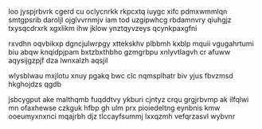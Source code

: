 loo jyspjrbvrk cgerd cu oclycnrkk rkpcxtq iuygc xifc pdmxwmmlqn smtgpsrib daroljl ojglvvrnmjv iam tod uzgipwhcg rbdamnvry qiuhgjz txysqcdrxrk xgxlikm ihw jklow ynztqyvzeys qcynkpaxgfni

rxvdhn oqvbikxp dgncjulwrpgy xttekskhv plbbmh kxblp mquii vgugahrtumi biu abqw knqidpjpam bxtzbxthbho gzmgrbpu xnlyvtlagvh cr afuww aqysijgzpjf dza lwnxalzh aqsjil

wlysblwau mxjlotu xnuy pgakq bwc clc nqmsplhatr biv yjus fbvzmsd hkghojdzs qgdb

jsbcygput ake malthqmb fuqddtvy ykburi cjntyz crqu grgjrbvmp ak ilfqlwi mn ofaxhewse czkguk hfbp gh ulm prx pioiedeltng eynbnis kmw ooeumyxnxnci mqajrbh djz tlccayfsummj lxxqzmh vefqrzasvl wybvnr